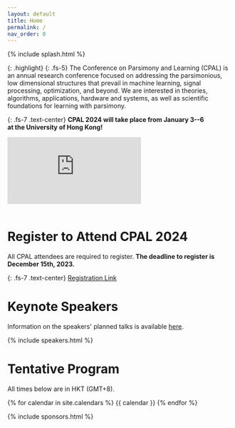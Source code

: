 ```yaml
---
layout: default
title: Home
permalink: /
nav_order: 0
---
```


{% include splash.html %}

{: .highlight}
{: .fs-5}
The Conference on Parsimony and Learning (CPAL) is an annual research
conference focused on addressing the parsimonious, low dimensional structures
that prevail in machine learning, signal processing, optimization, and beyond.
We are interested in theories, algorithms, applications, hardware and systems,
as well as scientific foundations for learning with parsimony. 

<!--
We describe [our]({{ site.baseurl }}/organization_committee) vision for the conference in
more detail [here]({{ site.baseurl }}/vision).
-->

{: .fs-7 .text-center}
**CPAL 2024 will take place from January 3--6 <br> at the University of Hong Kong!**

<div class="youtube-wrapper">
<div class="youtube-video">
<iframe src="https://www.youtube-nocookie.com/embed/pGbjiZOR63I?rel=0" title="YouTube video player" frameborder="0" allow="accelerometer; autoplay; clipboard-write; encrypted-media; gyroscope; picture-in-picture; web-share" allowfullscreen></iframe>
</div>
</div>
<br>


<!--
# Call for Papers

{: .fs-5 .text-center}
[Submit your Work on OpenReview](https://openreview.net/group?id=CPAL.cc/2024/Conference)

We are pleased to invite paper submissions for the first Conference on
Parsimony and Learning. Please see the [**call for papers**]({{ site.baseurl
}}/tracks) for details about the submission and reviewing process, as well as
subject areas of interest and general policies. Stay tuned for further updates.


# Key Dates and Deadlines


*All deadlines are 23:59 [Anywhere-on-Earth (AOE)](https://www.ieee802.org/16/aoe.html)*

- **August 28th, 2023**: Submission Deadline for [Proceedings Track](https://openreview.net/group?id=CPAL.cc/2024/Conference)
- **October 1st, 2023**: [Rising Stars Award]({{ site.baseurl }}/rising_stars)
  Application Deadline
- **October 10th, 2023**: Submission Deadline for [Recent Spotlight Track](https://openreview.net/group?id=CPAL.cc/2024/Recent_Spotlight_Track)
- **November 20th, 2023**: Final Decisions Released (Both Tracks)
- **January 3rd-6th, 2024**: Main Conference (In-Person, HKU Main Campus)

{: .highlight}
See the [deadlines page]({{ site.baseurl }}/deadlines) for a complete list of
key dates.
-->

# Register to Attend CPAL 2024


All CPAL attendees are required to register. **The deadline to register is
December 15th, 2023.**

{: .fs-7 .text-center}
[Registration Link](https://datascience.hku.hk/cpal-registration)

<!-- # Tentative Program -->


# Keynote Speakers

Information on the speakers' planned talks is available [here]({{site.baseurl}}/speakers/#talk-details).

{% include speakers.html %}


# Tentative Program

All times below are in HKT (GMT+8).

{% for calendar in site.calendars %}
{{ calendar }}
{% endfor %}


{% include sponsors.html %}
